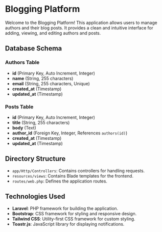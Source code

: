 # Blogging Platform

Welcome to the Blogging Platform! This application allows users to manage authors and their blog posts. It provides a clean and intuitive interface for adding, viewing, and editing authors and posts.

## Database Schema

### Authors Table

- **id** (Primary Key, Auto Increment, Integer)
- **name** (String, 255 characters)
- **email** (String, 255 characters, Unique)
- **created_at** (Timestamp)
- **updated_at** (Timestamp)

### Posts Table

- **id** (Primary Key, Auto Increment, Integer)
- **title** (String, 255 characters)
- **body** (Text)
- **author_id** (Foreign Key, Integer, References `authors(id)`)
- **created_at** (Timestamp)
- **updated_at** (Timestamp)

## Directory Structure

- `app/Http/Controllers`: Contains controllers for handling requests.
- `resources/views`: Contains Blade templates for the frontend.
- `routes/web.php`: Defines the application routes.

## Technologies Used

- **Laravel**: PHP framework for building the application.
- **Bootstrap**: CSS framework for styling and responsive design.
- **Tailwind CSS**: Utility-first CSS framework for custom styling.
- **Toastr.js**: JavaScript library for displaying notifications.
